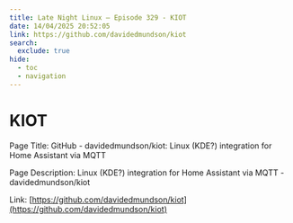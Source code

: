```yaml
---
title: Late Night Linux – Episode 329 - KIOT
date: 14/04/2025 20:52:05
link: https://github.com/davidedmundson/kiot
search:
  exclude: true
hide:
  - toc
  - navigation
---
```


# KIOT

Page Title: GitHub - davidedmundson/kiot: Linux (KDE?) integration for Home Assistant via MQTT

Page Description: Linux (KDE?) integration for Home Assistant via MQTT - davidedmundson/kiot 

Link: [https://github.com/davidedmundson/kiot](https://github.com/davidedmundson/kiot)
